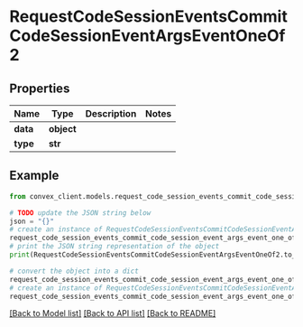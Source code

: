 # RequestCodeSessionEventsCommitCodeSessionEventArgsEventOneOf2


## Properties

Name | Type | Description | Notes
------------ | ------------- | ------------- | -------------
**data** | **object** |  | 
**type** | **str** |  | 

## Example

```python
from convex_client.models.request_code_session_events_commit_code_session_event_args_event_one_of2 import RequestCodeSessionEventsCommitCodeSessionEventArgsEventOneOf2

# TODO update the JSON string below
json = "{}"
# create an instance of RequestCodeSessionEventsCommitCodeSessionEventArgsEventOneOf2 from a JSON string
request_code_session_events_commit_code_session_event_args_event_one_of2_instance = RequestCodeSessionEventsCommitCodeSessionEventArgsEventOneOf2.from_json(json)
# print the JSON string representation of the object
print(RequestCodeSessionEventsCommitCodeSessionEventArgsEventOneOf2.to_json())

# convert the object into a dict
request_code_session_events_commit_code_session_event_args_event_one_of2_dict = request_code_session_events_commit_code_session_event_args_event_one_of2_instance.to_dict()
# create an instance of RequestCodeSessionEventsCommitCodeSessionEventArgsEventOneOf2 from a dict
request_code_session_events_commit_code_session_event_args_event_one_of2_from_dict = RequestCodeSessionEventsCommitCodeSessionEventArgsEventOneOf2.from_dict(request_code_session_events_commit_code_session_event_args_event_one_of2_dict)
```
[[Back to Model list]](../README.md#documentation-for-models) [[Back to API list]](../README.md#documentation-for-api-endpoints) [[Back to README]](../README.md)


